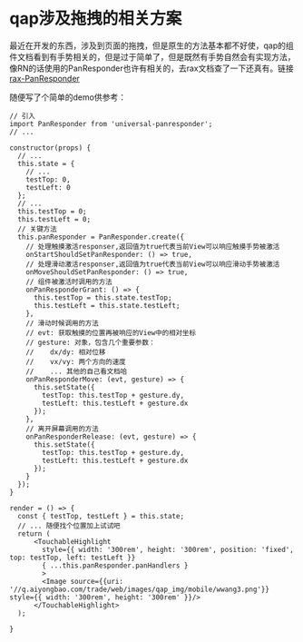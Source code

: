 # qap涉及拖拽的相关方案

最近在开发的东西，涉及到页面的拖拽，但是原生的方法基本都不好使，qap的组件文档看到有手势相关的，但是过于简单了，但是既然有手势自然会有实现方法，像RN的话使用的PanResponder也许有相关的，去rax文档查了一下还真有。链接 [rax-](https://alibaba.github.io/rax/guide/panresponder)[PanResponder](https://alibaba.github.io/rax/guide/panresponder)

随便写了个简单的demo供参考：

```react
// 引入
import PanResponder from 'universal-panresponder';
// ...

constructor(props) {
  // ...
  this.state = {
    // ...
    testTop: 0,
    testLeft: 0
  };
  // ...
  this.testTop = 0;
  this.testLeft = 0;
  // 关键方法
  this.panResponder = PanResponder.create({
    // 处理触摸激活responser,返回值为true代表当前View可以响应触摸手势被激活
    onStartShouldSetPanResponder: () => true,
    // 处理滑动激活responser,返回值为true代表当前View可以响应滑动手势被激活
    onMoveShouldSetPanResponder: () => true,
    // 组件被激活时调用的方法
    onPanResponderGrant: () => {
      this.testTop = this.state.testTop;
      this.testLeft = this.state.testLeft;
    },
    // 滑动时候调用的方法
    // evt: 获取触摸的位置再被响应的View中的相对坐标
    // gesture: 对象，包含几个重要参数：
    //    dx/dy: 相对位移
    //    vx/vy: 两个方向的速度
    //    ... 其他的自己看文档哈
    onPanResponderMove: (evt, gesture) => {
      this.setState({
        testTop: this.testTop + gesture.dy,
        testLeft: this.testLeft + gesture.dx
      });
    },
    // 离开屏幕调用的方法
    onPanResponderRelease: (evt, gesture) => {
      this.setState({
        testTop: this.testTop + gesture.dy,
        testLeft: this.testLeft + gesture.dx
      });
    }
  });
}

render = () => {
  const { testTop, testLeft } = this.state;
  // ... 随便找个位置加上试试吧
  return (
      <TouchableHighlight 
        style={{ width: '300rem', height: '300rem', position: 'fixed', top: testTop, left: testLeft }}
        { ...this.panResponder.panHandlers }
        >
        <Image source={{uri: '//q.aiyongbao.com/trade/web/images/qap_img/mobile/wwang3.png'}} style={{ width: '300rem', height: '300rem' }}/>
      </TouchableHighlight>
  );

}
```

